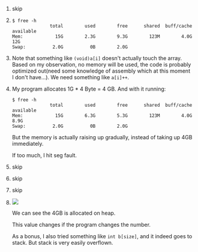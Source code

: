 1. skip

2. ```
   $ free -h
                 total        used        free      shared  buff/cache   available
   Mem:            15G        2.3G        9.3G        123M        4.0G         12G
   Swap:          2.0G          0B        2.0G
   ```

3. Note that something like `(void)a[i]` doesn't actually touch the array. Based on my observation, no memory will be used, the code is probably optimized out(need some knowledge of assembly which at this moment I don't have...). We need something like `a[i]++`.

4. My program allocates 1G * 4 Byte = 4 GB. And with it running:

   ```
   $ free -h
                 total        used        free      shared  buff/cache   available
   Mem:            15G        6.3G        5.3G        123M        4.0G        8.9G
   Swap:          2.0G          0B        2.0G
   ```

   But the memory is actually raising up gradually, instead of taking up 4GB immediately.

   If too much, I hit seg fault.

5. skip

6. skip

7. skip

8. ![](1.png)

   We can see the 4GB is allocated on heap.

   This value changes if the program changes the number.

   As a bonus, I also tried something like `int b[size]`, and it indeed goes to stack. But stack is very easily overflown.